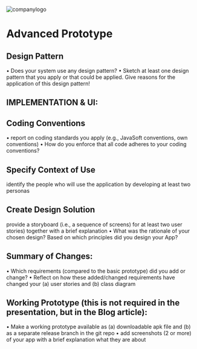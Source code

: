 ![companylogo]({{site.baseurl}}/images/405logo.png)

<h1> Advanced Prototype </h1>



<h2> Design Pattern </h2>

<p class="center">
 
• Does your system use any design pattern?
• Sketch at least one design pattern that you apply or that could be applied. Give reasons for the application of this
design pattern!

</p>

<h2> IMPLEMENTATION & UI: </h2>



<h2> Coding Conventions </h2>

• report on coding standards you apply (e.g., JavaSoft conventions, own conventions)
• How do you enforce that all code adheres to your coding conventions? 

<h2> Specify Context of Use  </h2>

identify the people who will use the application by developing at least two personas 

<h2> Create Design Solution  </h2>

 provide a storyboard (i.e., a sequence of screens) for at least two user stories) together with a brief explanation
• What was the rationale of your chosen design? Based on which principles did you design your App?

<h2> Summary of Changes: </h2>

• Which requirements (compared to the basic prototype) did you add or change?
• Reflect on how these added/changed requirements have changed your (a) user
stories and (b) class diagram 

<h2> Working Prototype (this is not required in the presentation, but in the Blog
article): </h2>

• Make a working prototype available as (a) downloadable apk file and (b) as a
separate release branch in the git repo
• add screenshots (2 or more) of your app with a brief explanation what they are
about
